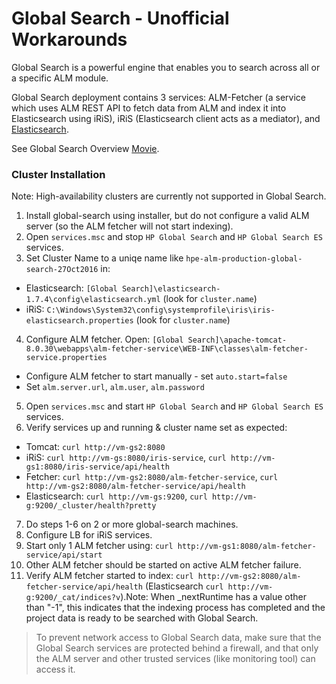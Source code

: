 # Global Search - Unofficial Workarounds

Global Search is a powerful engine that enables you to search across all or a specific ALM module.

Global Search deployment contains 3 services: ALM-Fetcher (a service which uses ALM REST API to fetch data from ALM and index it into Elasticsearch using iRiS), iRiS (Elasticsearch client acts as a mediator), and [Elasticsearch](https://www.elastic.co/).

See Global Search Overview [Movie](https://www.youtube.com/watch?v=CyRUYm1iNv0&feature=youtu.be).

### Cluster Installation
Note: High-availability clusters are currently not supported in Global Search. 

1. Install global-search using installer, but do not configure a valid ALM server (so the ALM fetcher will not start indexing).
2. Open `services.msc` and stop `HP Global Search` and `HP Global Search ES` services.
3. Set Cluster Name to a uniqe name like `hpe-alm-production-global-search-27Oct2016` in:
  - Elasticsearch: `[Global Search]\elasticsearch-1.7.4\config\elasticsearch.yml` (look for `cluster.name`)
  - iRiS: `C:\Windows\System32\config\systemprofile\iris\iris-elasticsearch.properties` (look for `cluster.name`)
4. Configure ALM fetcher. Open: `[Global Search]\apache-tomcat-8.0.30\webapps\alm-fetcher-service\WEB-INF\classes\alm-fetcher-service.properties`
  - Configure ALM fetcher to start manually - set `auto.start=false`
  - Set `alm.server.url`, `alm.user`, `alm.password`
5. Open `services.msc` and start `HP Global Search` and `HP Global Search ES` services.
6. Verify services up and running & cluster name set as expected:
  - Tomcat: `curl http://vm-gs2:8080`
  - iRiS: `curl http://vm-gs:8080/iris-service`, `curl http://vm-gs1:8080/iris-service/api/health`
  - Fetcher: `curl http://vm-gs2:8080/alm-fetcher-service`, `curl http://vm-gs2:8080/alm-fetcher-service/api/health`
  - Elasticsearch: `curl http://vm-gs:9200`, `curl http://vm-g:9200/_cluster/health?pretty`
7. Do steps 1-6 on 2 or more global-search machines.
8. Configure LB for iRiS services.
9. Start only 1 ALM fetcher using: `curl http://vm-gs1:8080/alm-fetcher-service/api/start`
10. Other ALM fetcher should be started on active ALM fetcher failure.
9. Verify ALM fetcher started to index: `curl http://vm-gs2:8080/alm-fetcher-service/api/health` (Elasticsearch `curl http://vm-g:9200/_cat/indices?v`).Note: When _nextRuntime has a value other than "-1", this indicates that the indexing process has completed and the project data is ready to be searched with Global Search.

> To prevent network access to Global Search data, make sure that the Global Search services are
protected behind a firewall, and that only the ALM server and other trusted services (like monitoring tool) can access
it.
